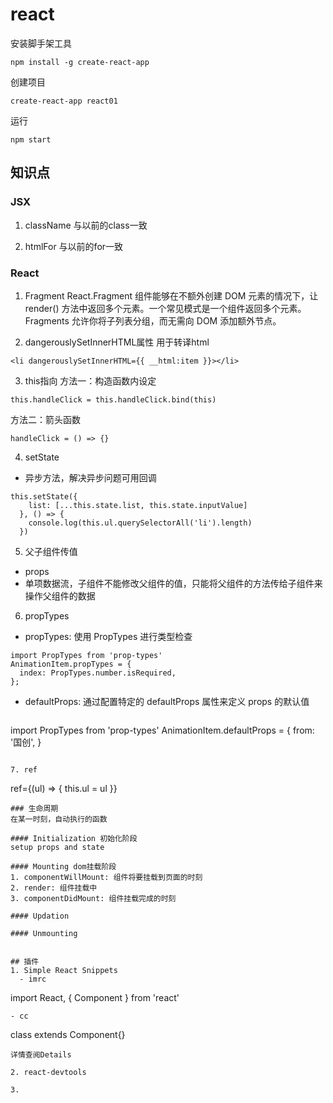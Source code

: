 # react

安装脚手架工具
```
npm install -g create-react-app
```

创建项目
```
create-react-app react01
```

运行
```
npm start
```

## 知识点
### JSX
1. className
与以前的class一致

2. htmlFor
与以前的for一致

### React

1. Fragment 
React.Fragment 组件能够在不额外创建 DOM 元素的情况下，让 render() 方法中返回多个元素。一个常见模式是一个组件返回多个元素。Fragments 允许你将子列表分组，而无需向 DOM 添加额外节点。

2. dangerouslySetInnerHTML属性
用于转译html
```
<li dangerouslySetInnerHTML={{ __html:item }}></li>
```

3. this指向
方法一：构造函数内设定
```
this.handleClick = this.handleClick.bind(this)
```
方法二：箭头函数
```
handleClick = () => {}
```

4. setState
  - 异步方法，解决异步问题可用回调
  ```
  this.setState({
      list: [...this.state.list, this.state.inputValue]
    }, () => {
      console.log(this.ul.querySelectorAll('li').length)
    })
  ```

5. 父子组件传值
  - props
  - 单项数据流，子组件不能修改父组件的值，只能将父组件的方法传给子组件来操作父组件的数据

6. propTypes
  - propTypes: 使用 PropTypes 进行类型检查
  ```
  import PropTypes from 'prop-types'
  AnimationItem.propTypes = {
    index: PropTypes.number.isRequired,
  };
  ```
  - defaultProps: 通过配置特定的 defaultProps 属性来定义 props 的默认值
    ```
  import PropTypes from 'prop-types'
  AnimationItem.defaultProps = {
    from: '国创',
  }
  ```

7. ref
```
ref={(ul) => { this.ul = ul }}
```
### 生命周期
在某一时刻，自动执行的函数

#### Initialization 初始化阶段
setup props and state

#### Mounting dom挂载阶段
1. componentWillMount: 组件将要挂载到页面的时刻
2. render: 组件挂载中
3. componentDidMount: 组件挂载完成的时刻

#### Updation 

#### Unmounting


## 插件
1. Simple React Snippets
  - imrc
  ```
  import React, { Component } from 'react'
  ```
  - cc
  ```
  class extends Component{}
  ```
  详情查阅Details

2. react-devtools

3. 